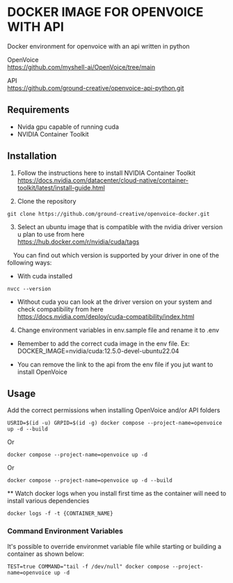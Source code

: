 # DOCKER IMAGE FOR OPENVOICE WITH API

Docker environment for openvoice with an api written in python

OpenVoice<br />
https://github.com/myshell-ai/OpenVoice/tree/main

API<br />
https://github.com/ground-creative/openvoice-api-python.git

## Requirements

- Nvida gpu capable of running cuda
- NVIDIA Container Toolkit

## Installation

1) Follow the instructions here to install NVIDIA Container Toolkit<br />
https://docs.nvidia.com/datacenter/cloud-native/container-toolkit/latest/install-guide.html

2) Clone the repository
```
git clone https://github.com/ground-creative/openvoice-docker.git
```

3) Select an ubuntu image that is compatible with the nvidia driver version u plan to use from here<br />
https://hub.docker.com/r/nvidia/cuda/tags

&emsp;You can find out which version is supported by your driver in one of the following ways:

* With cuda installed
```
nvcc --version
```

* Without cuda you can look at the driver version on your system and check compatibility from here<br />
https://docs.nvidia.com/deploy/cuda-compatibility/index.html


4) Change environment variables in env.sample file and rename it to .env

* Remember to add the correct cuda image in the env file. Ex: DOCKER_IMAGE=nvidia/cuda:12.5.0-devel-ubuntu22.04

* You can remove the link to the api from the env file if you jut want to install OpenVoice

## Usage

Add the correct permissions when installing OpenVoice and/or API folders
```
USRID=$(id -u) GRPID=$(id -g) docker compose --project-name=openvoice up -d --build
```
Or
```
docker compose --project-name=openvoice up -d
```
Or
```
docker compose --project-name=openvoice up -d --build
```

** Watch docker logs when you install first time as the container will need to install various dependencies
```
docker logs -f -t {CONTAINER_NAME}
```

### Command Environment Variables

It's possible to override environmet variable file while starting or building a container as shown below:
```
TEST=true COMMAND="tail -f /dev/null" docker compose --project-name=openvoice up -d
```
